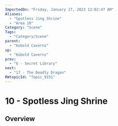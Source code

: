 ```yaml
---
ImportedOn: "Friday, January 27, 2023 12:02:47 AM"
Aliases:
  - "Spotless Jing Shrine"
  - "Area 10"
Category: "Scene"
Tags:
  - "Category/Scene"
parent:
  - "Kobold Caverns"
up:
  - "Kobold Caverns"
prev:
  - "6 - Secret Library"
next:
  - "17 - The Deadly Dragon"
RWtopicId: "Topic_9151"
---
```

# 10 - Spotless Jing Shrine
## Overview
